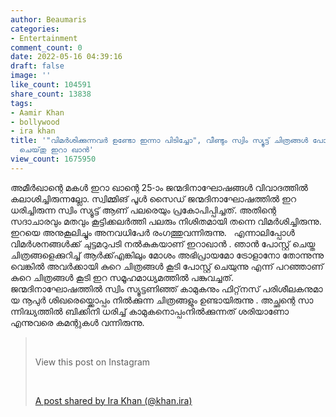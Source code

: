 ```yaml
---
author: Beaumaris
categories:
- Entertainment
comment_count: 0
date: 2022-05-16 04:39:16
draft: false
image: ''
like_count: 104591
share_count: 13838
tags:
- Aamir Khan
- bollywood
- ira khan
title: '"വിമർശിക്കുന്നവർ ഉണ്ടോ ഇന്നാ പിടിച്ചോ", വീണ്ടും സ്വിം സ്യൂട്ട് ചിത്രങ്ങൾ പോസ്റ്റ്
  ചെയ്‌തു ഇറാ ഖാൻ'
view_count: 1675950
---
```


അമീർഖാന്റെ മകൾ ഇറാ ഖാന്റെ 25​-ാം​ ​ജന്മദിനാഘോഷങ്ങൾ വിവാദത്തിൽ കലാശിച്ചിരുന്നല്ലോ. സ്വിമ്മിങ് പൂൾ സൈഡ് ജന്മദിനാഘോഷത്തിൽ ഇറ ധരിച്ചിരുന്ന സ്വിം സ്യൂട്ട് ആണ് പലരെയും പ്രകോപിപ്പിച്ചത്. അതിന്റെ സദാചാരവും മതവും കൂട്ടിക്കലർത്തി പലരും നിശിതമായി തന്നെ വിമർശിച്ചിരുന്നു. ഇറയെ അനുകൂലിച്ചും അനവധിപേർ രംഗത്തുവന്നിരുന്നു. &nbsp; എന്നാലിപ്പോൾ വിമർശനങ്ങൾക്ക് ചുട്ടമറുപടി നൽകുകയാണ് ഇറാഖാൻ . ഞാൻ പോ​സ്റ്റ് ​ചെ​യ്ത​ ​ചി​ത്ര​ങ്ങ​ളെ​ക്കു​റി​ച്ച് ​ആ​ർ​ക്ക് ​എ​ങ്കി​ലും​ ​മോ​ശം​ ​അ​ഭി​പ്രാ​യ​മോ​ ​ട്രോ​ളാ​നോ​ ​തോ​ന്നു​ന്നു​വെ​ങ്കി​ൽ​ ​അ​വ​ർ​ക്കാ​യി​ ​കു​റെ​ ​ചി​ത്ര​ങ്ങ​ൾ​ ​കൂടി പോസ്റ്റ് ചെയുന്നു എന്ന് പറഞ്ഞാണ് കു​റെ​ ​ചി​ത്ര​ങ്ങ​ൾ​ കൂടി ​ഇ​റ​ ​സ​മൂ​ഹ​മാ​ധ്യ​മ​ത്തി​ൽ​ ​പ​ങ്കു​വ​ച്ചത്.​ ജന്മദിനാഘോഷത്തിൽ സ്വിം​ ​സ്യൂ​ട്ട​ണി​ഞ്ഞ് കാ​മു​ക​നും​ ​ഫി​റ്റ്‌​ന​സ് ​പ​രി​ശീ​ല​ക​നു​മാ​യ​ ​നൂ​പു​ർ​ ​ശി​ഖ​രെ​യ്ക്കൊപ്പം നിൽക്കുന്ന ചിത്രങ്ങളും ഉണ്ടായിരുന്നു . ​അ​ച്ഛ​ന്റെ​ ​സാ​ന്നി​ദ്ധ്യ​ത്തി​ൽ​ ​ബി​ക്കി​നി​ ​ധ​രി​ച്ച് ​കാ​മു​ക​നൊ​പ്പം​ ​നി​ൽ​ക്കു​ന്ന​ത് ​ശ​രി​യാ​ണോ​ ​എന്നുവരെ കമന്റുകൾ വന്നിരുന്നു. &nbsp; 

> &nbsp; 
> 
> View this post on Instagram
> 
> &nbsp; 
> 
> [A post shared by Ira Khan (@khan.ira)](https://www.instagram.com/p/Cdiuq2UtC5a/?utm_source=ig_embed&utm_campaign=loading)